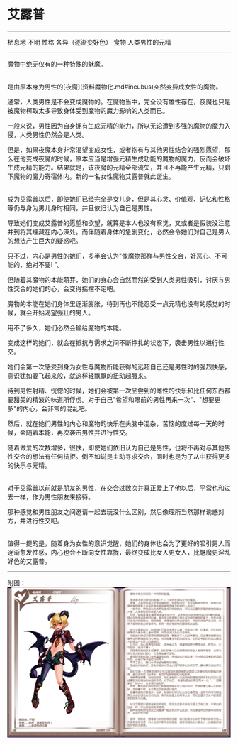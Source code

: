 # 艾露普

  -------- --------------------
  栖息地   不明
  性格     各异（逐渐变好色）
  食物     人类男性的元精
  -------- --------------------

魔物中绝无仅有的一种特殊的魅魔。

<br>
是由原本身为男性的[夜魔](资料魔物化.md#incubus)突然变异成女性的魔物。

通常，人类男性是不会变成魔物的。在魔物当中，完全没有雄性存在，夜魔也只是被魔物榨取太多导致身体受到魔物的魔力影响的人类而已。

一般来说，男性因为自身拥有生成元精的能力，所以无论遭到多强的魔物的魔力入侵，人类男性仍然会是人类。

但是，如果夜魔本身非常渴望变成女性，或者抱有与其他男性结合的强烈愿望，那么在他变成夜魔的时候，原本应当是增强元精生成功能的魔物的魔力，反而会破坏生成元精的能力。结果就是，该夜魔的元精全部流失，并且不再能产生元精，只剩下魔物的魔力寄宿体内。新的一名女性魔物艾露普就此诞生。

<br>
成为艾露普以后，即使她们已经完全是女儿身，但是其心灵、价值观、记忆和性格等仍与身为男儿身时相同，并且依旧认为自己是男性。

导致她们变成艾露普的愿望和欲望，就算是本人也没有察觉，又或者是假装没注意并到将其埋藏在内心深处。而伴随着身体的急剧变化，必然会令她们对自己是男人的想法产生巨大的疑惑吧。

只不过，内心是男性的她们，多半会认为"像魔物那样与男性交合，好恶心、不可能的，绝对不要!
"。

但随着其魔物的本能萌芽，她们的身心会自然而然的受到人类男性吸引，讨厌与男性交合的她们的心，会变得摇摆不定吧。

魔物的本能在她们身体里逐渐膨胀，待到再也不能忍受一点元精也没有的感觉的时候，就会开始渴望强壮的男人。

用不了多久，她们必然会输给魔物的本能。

变成这样的她们，就会在抵抗与需求之间不断挣扎的状态下，袭击男性以进行性交。

她们会第一次感受到身为女性与魔物所能获得的远超自己还是男性时的强烈快感，意识犹如要飞起来般，就这样轻飘飘的扭动起腰来。

待到男性射精、恍惚的时候，她们会被第一次品尝到的雌性的快乐和比任何东西都要甜美的精液的味道所俘虏。对于自己"希望和眼前的男性再来一次"、"想要更多"的内心，会非常的混乱吧。

然后，就在她们男性的内心和魔物的快乐在头脑中混杂，苦恼的度过每一天的时候，会随着本能，再次袭击男性并进行性交。

随着做爱的次数增多，很快，即使她们依旧认为自己是男性，也将不再对与其他男性交合的想法有任何抗拒。倒不如说是主动寻求交合，同时也是为了从中获得更多的快乐与元精。

<br>
对于艾露普以前就是朋友的男性，在交合过数次并真正爱上了他以后，平常也和过去一样，作为男性朋友来接待。

那种感觉和男性朋友之间邀请一起去玩没什么区别，然后像理所当然那样诱惑对方，并进行性交吧。

<br>
值得一提的是，随着身为女性的意识觉醒，她们的身体也会为了更好的吸引男人而逐渐愈发性感，内心也会不断向女性靠拢，最终变成比女人更女人，比魅魔更淫乱好色的艾露普。

------------------------------------------------------------------------

附图： ![](img\魔物娘图鉴I\108-109艾露普.jpg)
